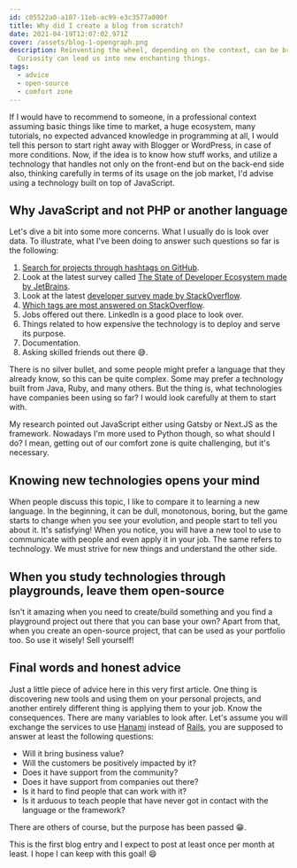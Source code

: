 ```yaml
---
id: c05522a0-a107-11eb-ac99-e3c3577a000f
title: Why did I create a blog from scratch?
date: 2021-04-19T12:07:02.971Z
cover: /assets/blog-1-opengraph.png
description: Reinventing the wheel, depending on the context, can be brilliant!
  Curiosity can lead us into new enchanting things.
tags:
  - advice
  - open-source
  - comfort zone
---
```

If I would have to recommend to someone, in a professional context assuming basic things like time to market, a huge ecosystem, many tutorials, no expected advanced knowledge in programming at all, I would tell this person to start right away with Blogger or WordPress, in case of more conditions. Now, if the idea is to know how stuff works, and utilize a technology that handles not only on the front-end but on the back-end side also, thinking carefully in terms of its usage on the job market, I'd advise using a technology built on top of JavaScript.

## Why JavaScript and not PHP or another language

Let's dive a bit into some more concerns. What I usually do is look over data. To illustrate, what I've been doing to answer such questions so far is the following:

1. [Search for projects through hashtags on GitHub](https://github.com/topics/wordpress?l=php).
2. Look at the latest survey called [The State of Developer Ecosystem made by JetBrains](https://www.jetbrains.com/lp/devecosystem-2020/).
3. Look at the latest [developer survey made by StackOverflow](https://insights.stackoverflow.com/survey/2020).
4. [Which tags are most answered on StackOverflow](https://stackoverflow.com/tags).
5. Jobs offered out there. LinkedIn is a good place to look over.
6. Things related to how expensive the technology is to deploy and serve its purpose.
7. Documentation.
8. Asking skilled friends out there 😅.

There is no silver bullet, and some people might prefer a language that they already know, so this can be quite complex. Some may prefer a technology built from Java, Ruby, and many others. But the thing is, what technologies have companies been using so far? I would look carefully at them to start with.

My research pointed out JavaScript either using Gatsby or Next.JS as the framework. Nowadays I'm more used to Python though, so what should I do? I mean, getting out of our comfort zone is quite challenging, but it's necessary.

## Knowing new technologies opens your mind

When people discuss this topic, I like to compare it to learning a new language. In the beginning, it can be dull, monotonous, boring, but the game starts to change when you see your evolution, and people start to tell you about it. It's satisfying! When you notice, you will have a new tool to use to communicate with people and even apply it in your job. The same refers to technology. We must strive for new things and understand the other side.

## When you study technologies through playgrounds, leave them open-source

Isn't it amazing when you need to create/build something and you find a playground project out there that you can base your own? Apart from that, when you create an open-source project, that can be used as your portfolio too. So use it wisely! Sell yourself!

## Final words and honest advice

Just a little piece of advice here in this very first article. One thing is discovering new tools and using them on your personal projects, and another entirely different thing is applying them to your job. Know the consequences. There are many variables to look after. Let's assume you will exchange the services to use [Hanami](https://www.ruby-toolbox.com/projects/hanami) instead of [Rails](https://www.ruby-toolbox.com/projects/rails), you are supposed to answer at least the following questions:

* Will it bring business value?
* Will the customers be positively impacted by it?
* Does it have support from the community?
* Does it have support from companies out there?
* Is it hard to find people that can work with it?
* Is it arduous to teach people that have never got in contact with the language or the framework?

There are others of course, but the purpose has been passed 😁.

This is the first blog entry and I expect to post at least once per month at least. I hope I can keep with this goal! 😄